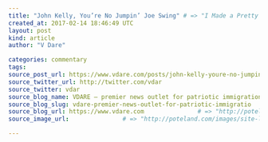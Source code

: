 ```yaml
---
title: "John Kelly, You’re No Jumpin’ Joe Swing" # => "I Made a Pretty Gem - Planet.rb"
created_at: 2017-02-14 18:46:49 UTC
layout: post
kind: article
author: "V Dare"

categories: commentary
tags: 
source_post_url: https://www.vdare.com/posts/john-kelly-youre-no-jumpin-joe-swing    # => "http://poteland.com/blog/i-made-a-pretty-gem-planet-dot-rb/"
source_twitter_url: http://twitter.com/vdar
source_twitter: vdar
source_blog_name: VDARE – premier news outlet for patriotic immigration reform
source_blog_slug: vdare-premier-news-outlet-for-patriotic-immigratio              # => "this-is-where-i-tell-you-stuff"
source_blog_url: https://www.vdare.com               # => "http://poteland.com/articles"
source_image_url:               # => "http://poteland.com/images/site-logo.png"

---
```



<!--
   &lt;div class=&quot;pf-content&quot;&gt;&lt;p style=&quot;text-align: left;&quot;&gt;John Kelly, the new Secretary of the Department of Homeland Security (DHS) is more and more appearing to be either out of his depth or not committed to enforcing the immigration laws of the United States.&lt;/p&gt;
&lt;div class=&quot;separator&quot; style=&quot;text-align: center;&quot;&gt;&lt;a href=&quot;https://upload.wikimedia.org/wikipedia/commons/c/cb/John_Kelly_official_DHS_portrait.jpg&quot;&gt;&lt;img src=&quot;https://upload.wikimedia.org/wikipedia/commons/c/cb/John_Kelly_official_DHS_portrait.jpg&quot; width=&quot;256&quot; height=&quot;320&quot; border=&quot;0&quot;&gt;&lt;/a&gt;&lt;/div&gt;
&lt;div style=&quot;text-align: center;&quot;&gt;&lt;span style=&quot;color: #993300;&quot;&gt;&lt;em&gt;John Kelly, Not Jumpin’ Joe Swing&lt;/em&gt;&lt;/span&gt;&lt;/div&gt;
&lt;p style=&quot;text-align: left;&quot;&gt;When America was overrun with illegal aliens in the 1950s, President Dwight D. Eisenhower called upon a former subordinate during the Second World War, General Jumpin’ Joe Swing, an aggressive paratroop commander to purge the corrupt and incompetent Immigration and Naturalization Service (INS) and aggressively enforce American immigration law. The result was the deportation of millions of illegal aliens and millions more illegal aliens fleeing back to Mexico during &lt;a href=&quot;http://federaleagent86.blogspot.com/2012/03/scaring-illegals-away.html&quot;&gt;Operation Wetback&lt;/a&gt;.&lt;/p&gt;
&lt;div class=&quot;separator&quot; style=&quot;text-align: center;&quot;&gt;&lt;a href=&quot;https://upload.wikimedia.org/wikipedia/commons/c/c7/LTG_Joseph_M._Swing.jpg&quot;&gt;&lt;img title=&quot;&quot; src=&quot;https://upload.wikimedia.org/wikipedia/commons/c/c7/LTG_Joseph_M._Swing.jpg&quot; width=&quot;320&quot; height=&quot;274&quot; border=&quot;0&quot;&gt;&lt;/a&gt;&lt;/div&gt;
&lt;div style=&quot;text-align: center;&quot;&gt;&lt;span style=&quot;color: #993300;&quot;&gt;&lt;em&gt;Jumpin’ Joe Swing, Not Afraid To Frighten Illegal Aliens&lt;/em&gt;&lt;/span&gt;&lt;/div&gt;
&lt;p&gt;Secretary Kelly appears to be either ignorant of major issues in immigration enforcement or deliberately ignoring those issues, and playing a game of pretend immigration enforcement.&lt;/p&gt;
&lt;p&gt;First, despite the President speaking forcefully and in detail about sanctuary cities, Secretary Kelly claimed he doesn’t even know what sanctuary cities are:&lt;/p&gt;
&lt;blockquote class=&quot;tr_bq&quot;&gt;&lt;p&gt;SAN DIEGO — U.S. Homeland Security Secretary John Kelly told law enforcement officials on a tour of nation’s border with Mexico Friday that he couldn’t define a sanctuary city, which President Donald Trump has targeted for withdrawal of federal funding for refusing to cooperate with immigration authorities.&lt;/p&gt;
&lt;p&gt;Trump’s executive order on immigration last month says a “sanctuary jurisdiction” defies federal law by shielding people in the country illegally and that they have caused “immeasurable harm to the American people and to the very fabric of our Republic.”&lt;/p&gt;
&lt;p&gt;While sanctuary cities are broadly understood to mean a refusal to cooperate with the federal government on immigration enforcement, a precise definition has eluded many, including in law enforcement.&lt;/p&gt;
&lt;p&gt;“I don’t have a clue,” Kelly told San Diego Police Chief Shelley Zimmerman when she asked for a definition.&lt;/p&gt;
&lt;p&gt;[&lt;em&gt;&lt;a href=&quot;https://www.washingtonpost.com/national/homeland-security-head-tours-border-as-wall-plan-takes-shape/2017/02/10/1a87f10c-f00f-11e6-a100-fdaaf400369a_story.html?utm_term=.8a7d3410a73f&quot;&gt;Homeland Security Head Is Pressed To Define ‘Sanctuary City’&lt;/a&gt;,&lt;/em&gt; by By Elliot Spagat, WaPo/AP February 11, 2017]&lt;/p&gt;&lt;/blockquote&gt;
&lt;p&gt;Worse yet, Secretary Kelly appears to be apologizing for and minimizing the recent raids by U.S. Immigration and Customs Enforcement (ICE), Enforcement and Removal Operations (ERO):&lt;/p&gt;
&lt;blockquote class=&quot;tr_bq&quot;&gt;&lt;p&gt;U.S. Homeland Security Secretary John Kelly said the operations, conducted in at least a dozen states, were routine and consistent with regular operations carried out by U.S. Immigration and Customs Enforcement, or ICE.&lt;/p&gt;
&lt;p&gt;[&lt;em&gt;&lt;a href=&quot;http://www.reuters.com/article/us-usa-immigration-raids-idUSKBN15S2AQ&quot;&gt;Over 680 Arrested In U.S. Immigration Raids; Rights Groups Alarmed&lt;/a&gt;,&lt;/em&gt; By Julia Edwards Ainsley and Kristina Cooke, Reuters, February 13, 2017]&lt;/p&gt;&lt;div id=&quot;57966237cc52c74a5e1363c4&quot; class=&quot;vdb_player vdb_57966237cc52c74a5e1363c456bcd17ce4b018167fea5539&quot;&gt;    &lt;/div&gt;&lt;/blockquote&gt;
&lt;p&gt;Kelly appears ashamed of the work that his Deportation Officers and Immigration Enforcement Agents are doing. Instead of highlighting the arrests as the begining of the deportation of millions, Kelly downplayed the arrests as normal, echoing other statements by spokesmen that all the arrests were routine and foolishly denying that ICE was conducting raids and roadblocks, instead insisting on the mealy mouthed term “targeted enforcement operations.”&lt;/p&gt;
&lt;blockquote class=&quot;tr_bq&quot;&gt;&lt;p&gt;WASHINGTON – Last week, U.S. Immigration and Customs Enforcement (ICE) launched a series of targeted enforcement operations across the country. These operations targeted public safety threats, such as convicted criminal aliens and gang members, as well as individuals who have violated our nation’s immigration laws, including those who illegally re-entered the country after being removed and immigration fugitives ordered removed by federal immigration judges.&lt;/p&gt;
&lt;p&gt;ICE officers in the Los Angeles, Chicago, Atlanta, San Antonio and New York City areas of responsibility arrested more than 680 individuals who pose a threat to public safety, border security or the integrity of our nation’s immigration system. Of those arrested, approximately 75 percent were criminal aliens, convicted of crimes including, but not limited to, homicide, aggravated sexual abuse, sexual assault of a minor, lewd and lascivious acts with a child, indecent liberties with a minor, drug trafficking, battery, assault, DUI and weapons charges.&lt;/p&gt;
&lt;p&gt;ICE conducts these kind of targeted enforcement operations regularly and has for many years.&lt;/p&gt;
&lt;p&gt;The focus of these enforcement operations is consistent with the routine, targeted arrests carried out by ICE’s Fugitive Operations teams on a daily basis.&lt;/p&gt;
&lt;p&gt;&lt;em&gt;[&lt;a href=&quot;https://www.dhs.gov/news/2017/02/13/statement-secretary-kelly-recent-ice-enforcement-actions&quot;&gt;Statement From Secretary Kelly On Recent ICE Enforcement Actions&lt;/a&gt;,&lt;/em&gt; Press Release, DHS, February 13, 2017]&lt;/p&gt;&lt;/blockquote&gt;
&lt;p&gt;David Marin, Field Office Director, ICE ERO, Los Angeles District Office, even went so far as to vigorously deny raids and roadblocks, trying to assure illegal aliens that there will be few arrests, despite the Presidential target of removing 3 million illegal aliens in the first two years of his presidency. There is no way that ICE will deport 3 million illegal alien criminals if the Los Angeles District can only arrest 160 illegal aliens, in a region where there are 1 million or so illegal aliens in Los Angeles and Orange Counties alone.&lt;/p&gt;
&lt;blockquote class=&quot;tr_bq&quot;&gt;&lt;p&gt;“The rash of these recent reports about ICE checkpoints and random sweeps and the like, it’s all false, and that’s definitely dangerous and irresponsible,” Marin said. “Reports like that create panic, and they put communities and law enforcement personnel in unnecessary danger.”&lt;/p&gt;
&lt;p&gt;[&lt;em&gt;&lt;a href=&quot;http://www.latimes.com/local/lanow/la-me-immigration-ice-20170210-story.html&quot;&gt;ICE Says L.A. Immigration Arrests Were Planned Long In Advance, Not Tied To New Crackdown&lt;/a&gt;,&lt;/em&gt; by James Queally, LAT, February 10, 2017]&lt;/p&gt;&lt;/blockquote&gt;
&lt;p style=&quot;text-align: left;&quot;&gt;Even if these “targeted enforcement operations” were already planned, saying so to avert “panic” among illegal aliens is foolish, as it does not encourage those illegal aliens not arrested to flee back to Mexico as Operation Wetback and Jumpin’ Joe Swing did. It is correct to point out that the majority of illegal aliens cannot be arrested given enforcement resources, so they must be encouraged to &lt;a href=&quot;http://www.vdare.com/articles/everybody-go-home-the-party-is-over-how-donald-trump-can-get-millions-of-illegals-to-self-deport-with-just-one-speech&quot;&gt;self-deport&lt;/a&gt;, which was a major part of the Operation Wetback strategy.&lt;/p&gt;
&lt;div class=&quot;separator&quot; style=&quot;text-align: center;&quot;&gt;&lt;a href=&quot;http://www.alternet.org/files/story_images/kriskobach.jpg&quot;&gt;&lt;img src=&quot;http://www.alternet.org/files/story_images/kriskobach.jpg&quot; width=&quot;320&quot; height=&quot;320&quot; border=&quot;0&quot;&gt;&lt;/a&gt;&lt;/div&gt;
&lt;div style=&quot;text-align: center;&quot;&gt;&lt;span style=&quot;color: #993300;&quot;&gt;&lt;em&gt;Kris Kobach, Immigration Patriot&lt;/em&gt;&lt;/span&gt;&lt;/div&gt;
&lt;p&gt;It appears that Kelly has been captured by the Obama policy of not encouraging illegal aliens to leave the United States. Oh, how immigration patriots should mourn the failure of Kris Kobach to be nominated as DHS Secretary.&lt;/p&gt;
&lt;/div&gt;           # => "I’ve been hurting to write this ever since we had the idea of creating a Planet for Cubox..." (Continued)
   vdare-premier-news-outlet-for-patriotic-immigratio              # => "this-is-where-i-tell-you-stuff"
   https://www.vdare.com               # => "http://poteland.com/articles"
                 # => "http://poteland.com/images/site-logo.png"
<div class="pf-content"><p style="text-align: left;">John Kelly, the new Secretary of the Department of Homeland Security (DHS) is more and more appearing to be either out of his depth or not committed to enforcing the immigration laws of the United States.</p>
<div class="separator" style="text-align: center;"><a href="https://upload.wikimedia.org/wikipedia/commons/c/cb/John_Kelly_official_DHS_portrait.jpg"><img src="https://upload.wikimedia.org/wikipedia/commons/c/cb/John_Kelly_official_DHS_portrait.jpg" width="256" height="320" border="0"></a></div>
<div style="text-align: center;"><span style="color: #993300;"><em>John Kelly, Not Jumpin’ Joe Swing</em></span></div>
<p style="text-align: left;">When America was overrun with illegal aliens in the 1950s, President Dwight D. Eisenhower called upon a former subordinate during the Second World War, General Jumpin’ Joe Swing, an aggressive paratroop commander to purge the corrupt and incompetent Immigration and Naturalization Service (INS) and aggressively enforce American immigration law. The result was the deportation of millions of illegal aliens and millions more illegal aliens fleeing back to Mexico during <a href="http://federaleagent86.blogspot.com/2012/03/scaring-illegals-away.html">Operation Wetback</a>.</p>
<div class="separator" style="text-align: center;"><a href="https://upload.wikimedia.org/wikipedia/commons/c/c7/LTG_Joseph_M._Swing.jpg"><img title="" src="https://upload.wikimedia.org/wikipedia/commons/c/c7/LTG_Joseph_M._Swing.jpg" width="320" height="274" border="0"></a></div>
<div style="text-align: center;"><span style="color: #993300;"><em>Jumpin’ Joe Swing, Not Afraid To Frighten Illegal Aliens</em></span></div>
<p>Secretary Kelly appears to be either ignorant of major issues in immigration enforcement or deliberately ignoring those issues, and playing a game of pretend immigration enforcement.</p>
<p>First, despite the President speaking forcefully and in detail about sanctuary cities, Secretary Kelly claimed he doesn’t even know what sanctuary cities are:</p>
<blockquote class="tr_bq"><p>SAN DIEGO — U.S. Homeland Security Secretary John Kelly told law enforcement officials on a tour of nation’s border with Mexico Friday that he couldn’t define a sanctuary city, which President Donald Trump has targeted for withdrawal of federal funding for refusing to cooperate with immigration authorities.</p>
<p>Trump’s executive order on immigration last month says a “sanctuary jurisdiction” defies federal law by shielding people in the country illegally and that they have caused “immeasurable harm to the American people and to the very fabric of our Republic.”</p>
<p>While sanctuary cities are broadly understood to mean a refusal to cooperate with the federal government on immigration enforcement, a precise definition has eluded many, including in law enforcement.</p>
<p>“I don’t have a clue,” Kelly told San Diego Police Chief Shelley Zimmerman when she asked for a definition.</p>
<p>[<em><a href="https://www.washingtonpost.com/national/homeland-security-head-tours-border-as-wall-plan-takes-shape/2017/02/10/1a87f10c-f00f-11e6-a100-fdaaf400369a_story.html?utm_term=.8a7d3410a73f">Homeland Security Head Is Pressed To Define ‘Sanctuary City’</a>,</em> by By Elliot Spagat, WaPo/AP February 11, 2017]</p></blockquote>
<p>Worse yet, Secretary Kelly appears to be apologizing for and minimizing the recent raids by U.S. Immigration and Customs Enforcement (ICE), Enforcement and Removal Operations (ERO):</p>
<blockquote class="tr_bq"><p>U.S. Homeland Security Secretary John Kelly said the operations, conducted in at least a dozen states, were routine and consistent with regular operations carried out by U.S. Immigration and Customs Enforcement, or ICE.</p>
<p>[<em><a href="http://www.reuters.com/article/us-usa-immigration-raids-idUSKBN15S2AQ">Over 680 Arrested In U.S. Immigration Raids; Rights Groups Alarmed</a>,</em> By Julia Edwards Ainsley and Kristina Cooke, Reuters, February 13, 2017]</p><div id="57966237cc52c74a5e1363c4" class="vdb_player vdb_57966237cc52c74a5e1363c456bcd17ce4b018167fea5539">    </div></blockquote>
<p>Kelly appears ashamed of the work that his Deportation Officers and Immigration Enforcement Agents are doing. Instead of highlighting the arrests as the begining of the deportation of millions, Kelly downplayed the arrests as normal, echoing other statements by spokesmen that all the arrests were routine and foolishly denying that ICE was conducting raids and roadblocks, instead insisting on the mealy mouthed term “targeted enforcement operations.”</p>
<blockquote class="tr_bq"><p>WASHINGTON – Last week, U.S. Immigration and Customs Enforcement (ICE) launched a series of targeted enforcement operations across the country. These operations targeted public safety threats, such as convicted criminal aliens and gang members, as well as individuals who have violated our nation’s immigration laws, including those who illegally re-entered the country after being removed and immigration fugitives ordered removed by federal immigration judges.</p>
<p>ICE officers in the Los Angeles, Chicago, Atlanta, San Antonio and New York City areas of responsibility arrested more than 680 individuals who pose a threat to public safety, border security or the integrity of our nation’s immigration system. Of those arrested, approximately 75 percent were criminal aliens, convicted of crimes including, but not limited to, homicide, aggravated sexual abuse, sexual assault of a minor, lewd and lascivious acts with a child, indecent liberties with a minor, drug trafficking, battery, assault, DUI and weapons charges.</p>
<p>ICE conducts these kind of targeted enforcement operations regularly and has for many years.</p>
<p>The focus of these enforcement operations is consistent with the routine, targeted arrests carried out by ICE’s Fugitive Operations teams on a daily basis.</p>
<p><em>[<a href="https://www.dhs.gov/news/2017/02/13/statement-secretary-kelly-recent-ice-enforcement-actions">Statement From Secretary Kelly On Recent ICE Enforcement Actions</a>,</em> Press Release, DHS, February 13, 2017]</p></blockquote>
<p>David Marin, Field Office Director, ICE ERO, Los Angeles District Office, even went so far as to vigorously deny raids and roadblocks, trying to assure illegal aliens that there will be few arrests, despite the Presidential target of removing 3 million illegal aliens in the first two years of his presidency. There is no way that ICE will deport 3 million illegal alien criminals if the Los Angeles District can only arrest 160 illegal aliens, in a region where there are 1 million or so illegal aliens in Los Angeles and Orange Counties alone.</p>
<blockquote class="tr_bq"><p>“The rash of these recent reports about ICE checkpoints and random sweeps and the like, it’s all false, and that’s definitely dangerous and irresponsible,” Marin said. “Reports like that create panic, and they put communities and law enforcement personnel in unnecessary danger.”</p>
<p>[<em><a href="http://www.latimes.com/local/lanow/la-me-immigration-ice-20170210-story.html">ICE Says L.A. Immigration Arrests Were Planned Long In Advance, Not Tied To New Crackdown</a>,</em> by James Queally, LAT, February 10, 2017]</p></blockquote>
<p style="text-align: left;">Even if these “targeted enforcement operations” were already planned, saying so to avert “panic” among illegal aliens is foolish, as it does not encourage those illegal aliens not arrested to flee back to Mexico as Operation Wetback and Jumpin’ Joe Swing did. It is correct to point out that the majority of illegal aliens cannot be arrested given enforcement resources, so they must be encouraged to <a href="http://www.vdare.com/articles/everybody-go-home-the-party-is-over-how-donald-trump-can-get-millions-of-illegals-to-self-deport-with-just-one-speech">self-deport</a>, which was a major part of the Operation Wetback strategy.</p>
<div class="separator" style="text-align: center;"><a href="http://www.alternet.org/files/story_images/kriskobach.jpg"><img src="http://www.alternet.org/files/story_images/kriskobach.jpg" width="320" height="320" border="0"></a></div>
<div style="text-align: center;"><span style="color: #993300;"><em>Kris Kobach, Immigration Patriot</em></span></div>
<p>It appears that Kelly has been captured by the Obama policy of not encouraging illegal aliens to leave the United States. Oh, how immigration patriots should mourn the failure of Kris Kobach to be nominated as DHS Secretary.</p>
</div><div class="">
    <i>Source: <a href="https://www.vdare.com">VDARE – premier news outlet for patriotic immigration reform</a></i>
</div>
